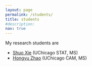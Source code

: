 ```yaml
---
layout: page
permalink: /students/
title: students
#description: 
nav: true
---
```


My research students are
- [Shuo Xie](https://shuox.ttic.edu/) (UChicago STAT, MS)
- [Hongyu Zhao](https://hzhao.ttic.edu/) (UChicago CAM, MS)